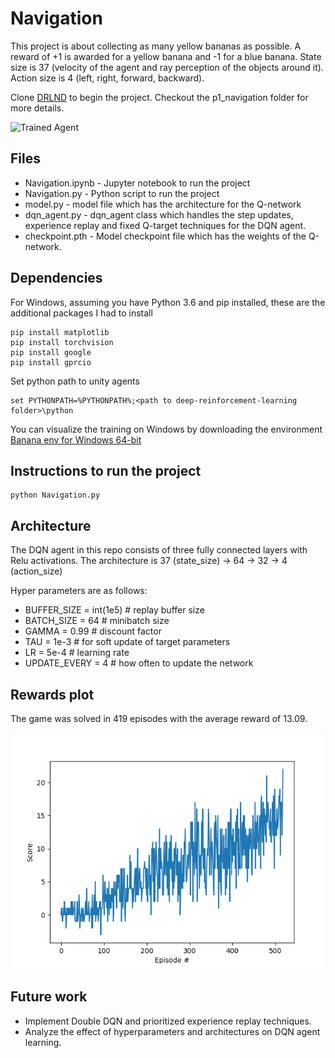 [//]: # (Image References)

[image1]: https://user-images.githubusercontent.com/10624937/42135619-d90f2f28-7d12-11e8-8823-82b970a54d7e.gif "Trained Agent"

# Navigation 
This project is about collecting as many yellow bananas as possible. A reward of +1 is awarded for a yellow banana and -1 for a blue banana.
State size is 37 (velocity of the agent and ray perception of the objects around it). 
Action size is 4 (left, right, forward, backward). 


Clone [DRLND](https://github.com/udacity/deep-reinforcement-learning/) to begin the project. Checkout the p1_navigation folder for more details.

![Trained Agent][image1]
## Files 
* Navigation.ipynb - Jupyter notebook to run the project 
* Navigation.py - Python script to run the project
* model.py - model file which has the architecture for the Q-network
* dqn_agent.py - dqn_agent class which handles the step updates, experience replay and fixed Q-target techniques for the DQN agent.
* checkpoint.pth - Model checkpoint file which has the weights of the Q-network. 

## Dependencies

For Windows, assuming you have Python 3.6 and pip installed, these are the additional packages I had to install

```
pip install matplotlib
pip install torchvision
pip install google
pip install gprcio
``` 
Set python path to unity agents
```
set PYTHONPATH=%PYTHONPATH%;<path to deep-reinforcement-learning folder>\python
```

You can visualize the training on Windows by downloading the environment [Banana env for Windows 64-bit](https://s3-us-west-1.amazonaws.com/udacity-drlnd/P1/Banana/Banana_Windows_x86_64.zip)

## Instructions to run the project
```
python Navigation.py
```
## Architecture

The DQN agent in this repo consists of three fully connected layers with Relu activations. The architecture is 37 (state_size) -> 64 -> 32 -> 4 (action_size)

Hyper parameters are as follows:
* BUFFER_SIZE = int(1e5)  # replay buffer size
* BATCH_SIZE = 64         # minibatch size
* GAMMA = 0.99            # discount factor
* TAU = 1e-3              # for soft update of target parameters
* LR = 5e-4               # learning rate 
* UPDATE_EVERY = 4        # how often to update the network


## Rewards plot
The game was solved in 419 episodes with the average reward of 13.09.

![Alt text](rewards.png?raw=true "Title")

## Future work
* Implement Double DQN and prioritized experience replay techniques.
* Analyze the effect of hyperparameters and architectures on DQN agent learning.


